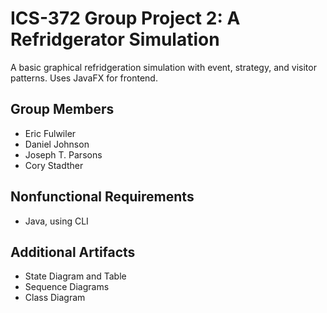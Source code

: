 # ICS-372 Group Project 2: A Refridgerator Simulation
A basic graphical refridgeration simulation with event, strategy, and visitor patterns. Uses JavaFX for frontend.

## Group Members
* Eric Fulwiler
* Daniel Johnson
* Joseph T. Parsons
* Cory Stadther

## Nonfunctional Requirements
* Java, using CLI

## Additional Artifacts
* State Diagram and Table
* Sequence Diagrams
* Class Diagram
